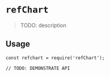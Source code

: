 # `refChart`

> TODO: description

## Usage

```
const refchart = require('refChart');

// TODO: DEMONSTRATE API
```
